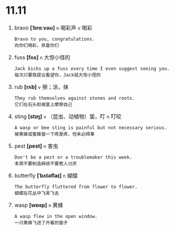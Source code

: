 # 11.11


1. bravo **[ˈbrɑːvəʊ]** `n` 喝彩声 `v` 喝彩
    ```
    Bravo to you, congratulations.
    向你们喝彩，恭喜你们
    ```

2. fuss **[fʌs]** `n` 大惊小怪的
    ```
    Jack kicks up a fuss every time I even suggest seeing you.
    每次只要我提议看望你，Jack就大惊小怪的
    ```

3. rub **[rʌb]** `v` 擦；涂，抹
    ```
    They rub themselves against stones and roots.
    它们在石头和根茎上摩擦自己
    ```

4. sting **[stɪŋ]** `v` （昆虫、动植物）蛰，叮 `n` 叮咬
    ```
    A wasp or bee sting is painful but not necessary serious.
    被黄蜂或蜜蜂蛰一下疼是疼，但未必碍事
    ```

5. pest **[pest]** `n` 害虫
    ```
    Don't be a pest or a troublemaker this week.
    本周不要制造麻烦不要惹人讨厌
    ```

6. butterfly **[ˈbʌtəflaɪ]** `n` 蝴蝶
    ```
    The butterfly fluttered from flower to flower.
    蝴蝶在花丛中飞来飞去
    ```

7. wasp **[wɒsp]** `n` 黄蜂
    ```
    A wasp flew in the open window.
    一只黄蜂飞进了开着的窗子
    ```
